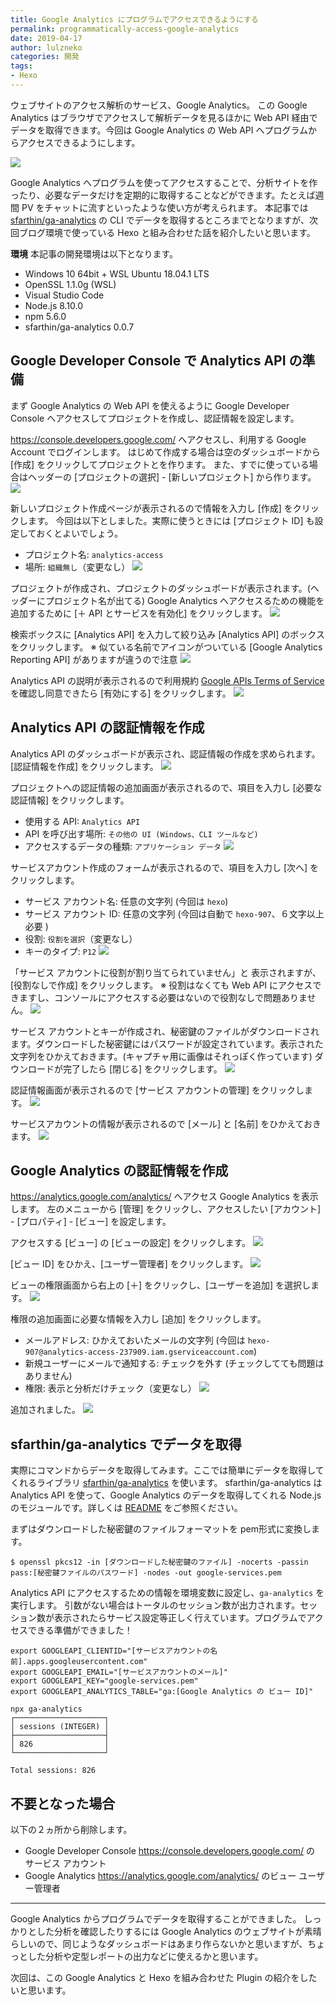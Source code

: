 ```yaml
---
title: Google Analytics にプログラムでアクセスできるようにする
permalink: programmatically-access-google-analytics
date: 2019-04-17
author: lulzneko
categories: 開発
tags:
- Hexo
---
```


ウェブサイトのアクセス解析のサービス、Google Analytics。
この Google Analytics はブラウザでアクセスして解析データを見るほかに Web API 経由でデータを取得できます。今回は Google Analytics の Web API へプログラムからアクセスできるようにします。

![](/articles/assets/lulzneko/develop/develop.jpg)


Google Analytics へプログラムを使ってアクセスすることで、分析サイトを作ったり、必要なデータだけを定期的に取得することなどができます。たとえば週間 PV をチャットに流すといったような使い方が考えられます。
本記事では [sfarthin/ga-analytics](https://github.com/sfarthin/ga-analytics) の CLI でデータを取得するところまでとなりますが、次回ブログ環境で使っている Hexo と組み合わせた話を紹介したいと思います。

**環境**
本記事の開発環境は以下となります。
- Windows 10 64bit + WSL Ubuntu 18.04.1 LTS
- OpenSSL 1.1.0g (WSL)
- Visual Studio Code
- Node.js 8.10.0
- npm 5.6.0
- sfarthin/ga-analytics 0.0.7


## Google Developer Console で Analytics API の準備
まず Google Analytics の Web API を使えるように Google Developer Console へアクセスしてプロジェクトを作成し、認証情報を設定します。

https://console.developers.google.com/ へアクセスし、利用する Google Account でログインします。
はじめて作成する場合は空のダッシュボードから [作成] をクリックしてプロジェクトとを作ります。
また、すでに使っている場合はヘッダーの [プロジェクトの選択] - [新しいプロジェクト] から作ります。
![](/articles/assets/lulzneko/develop/google/analytics/01.png)

新しいプロジェクト作成ページが表示されるので情報を入力し [作成] をクリックします。
今回は以下としました。実際に使うときには [プロジェクト ID] も設定しておくとよいでしょう。
- プロジェクト名: `analytics-access`
- 場所: `組織無し`（変更なし）
![](/articles/assets/lulzneko/develop/google/analytics/02.png)

プロジェクトが作成され、プロジェクトのダッシュボードが表示されます。(ヘッダーにプロジェクト名が出てる)
Google Analytics へアクセスるための機能を追加するために [＋ API とサービスを有効化] をクリックします。
![](/articles/assets/lulzneko/develop/google/analytics/03.png)

検索ボックスに [Analytics API] を入力して絞り込み [Analytics API] のボックスをクリックします。
※ 似ている名前でアイコンがついている [Google Analytics Reporting API] がありますが違うので注意
![](/articles/assets/lulzneko/develop/google/analytics/04.png)

Analytics API の説明が表示されるので利用規約 [Google APIs Terms of Service](https://console.developers.google.com/tos?id=universal) を確認し同意できたら [有効にする] をクリックします。
![](/articles/assets/lulzneko/develop/google/analytics/05.png)


## Analytics API の認証情報を作成
Analytics API のダッシュボードが表示され、認証情報の作成を求められます。
[認証情報を作成] をクリックします。
![](/articles/assets/lulzneko/develop/google/analytics/06.png)

プロジェクトへの認証情報の追加画面が表示されるので、項目を入力し [必要な認証情報] をクリックします。
- 使用する API: `Analytics API`
- API を呼び出す場所: `その他の UI (Windows、CLI ツールなど)`
- アクセスするデータの種類: `アプリケーション データ`
![](/articles/assets/lulzneko/develop/google/analytics/07.png)

サービスアカウント作成のフォームが表示されるので、項目を入力し [次へ] をクリックします。
- サービス アカウント名: 任意の文字列 (今回は `hexo`)
- サービス アカウント ID: 任意の文字列 (今回は自動で `hexo-907`、６文字以上必要 )
- 役割: `役割を選択`（変更なし）
- キーのタイプ: `P12`
![](/articles/assets/lulzneko/develop/google/analytics/08.png)

「サービス アカウントに役割が割り当てられていません」と 表示されますが、[役割なしで作成] をクリックします。
※ 役割はなくても Web API にアクセスできますし、コンソールにアクセスする必要はないので役割なしで問題ありません。
![](/articles/assets/lulzneko/develop/google/analytics/09.png)

サービス アカウントとキーが作成され、秘密鍵のファイルがダウンロードされます。ダウンロードした秘密鍵にはパスワードが設定されています。表示された文字列をひかえておきます。(キャプチャ用に画像はそれっぽく作っています)
ダウンロードが完了したら [閉じる] をクリックします。
![](/articles/assets/lulzneko/develop/google/analytics/10.png)

認証情報画面が表示されるので [サービス アカウントの管理] をクリックします。
![](/articles/assets/lulzneko/develop/google/analytics/11.png)

サービスアカウントの情報が表示されるので [メール] と [名前] をひかえておきます。
![](/articles/assets/lulzneko/develop/google/analytics/12.png)


## Google Analytics の認証情報を作成
https://analytics.google.com/analytics/ へアクセス Google Analytics を表示します。
左のメニューから [管理] をクリックし、アクセスしたい [アカウント] - [プロパティ] - [ビュー] を設定します。

アクセスする [ビュー] の [ビューの設定] をクリックします。
![](/articles/assets/lulzneko/develop/google/analytics/13.png)

[ビュー ID] をひかえ、[ユーザー管理者] をクリックします。
![](/articles/assets/lulzneko/develop/google/analytics/14.png)

ビューの権限画面から右上の [＋] をクリックし、[ユーザーを追加] を選択します。
![](/articles/assets/lulzneko/develop/google/analytics/15.png)

権限の追加画面に必要な情報を入力し [追加] をクリックします。
- メールアドレス: ひかえておいたメールの文字列 (今回は `hexo-907@analytics-access-237909.iam.gserviceaccount.com`)
- 新規ユーザーにメールで通知する: チェックを外す (チェックしてても問題はありません)
- 権限: 表示と分析だけチェック（変更なし）
![](/articles/assets/lulzneko/develop/google/analytics/16.png)

追加されました。
![](/articles/assets/lulzneko/develop/google/analytics/17.png)


## sfarthin/ga-analytics でデータを取得
実際にコマンドからデータを取得してみます。ここでは簡単にデータを取得してくれるライブラリ [sfarthin/ga-analytics](https://github.com/sfarthin/ga-analytics) を使います。 sfarthin/ga-analytics は Analytics API を使って、Google Analytics のデータを取得してくれる Node.js のモジュールです。詳しくは [README](https://github.com/sfarthin/ga-analytics#readme) をご参照ください。

まずはダウンロードした秘密鍵のファイルフォーマットを pem形式に変換します。
```console
$ openssl pkcs12 -in [ダウンロードした秘密鍵のファイル] -nocerts -passin pass:[秘密鍵ファイルのパスワード] -nodes -out google-services.pem
```

Analytics API にアクセスするための情報を環境変数に設定し、`ga-analytics` を実行します。
引数がない場合はトータルのセッション数が出力されます。セッション数が表示されたらサービス設定等正しく行えています。プログラムでアクセスできる準備ができました！
```console
export GOOGLEAPI_CLIENTID="[サービスアカウントの名前].apps.googleusercontent.com"
export GOOGLEAPI_EMAIL="[サービスアカウントのメール]"
export GOOGLEAPI_KEY="google-services.pem"
export GOOGLEAPI_ANALYTICS_TABLE="ga:[Google Analytics の ビュー ID]"

npx ga-analytics
┌────────────────────┐
│ sessions (INTEGER) │
├────────────────────┤
│ 826                │
└────────────────────┘

Total sessions: 826
```


## 不要となった場合
以下の２ヵ所から削除します。
- Google Developer Console https://console.developers.google.com/ の サービス アカウント
- Google Analytics https://analytics.google.com/analytics/ のビュー ユーザー管理者



----

Google Analytics からプログラムでデータを取得することができました。
しっかりとした分析を確認したりするには Google Analytics のウェブサイトが素晴らしいので、同じようなダッシュボードはあまり作らないかと思いますが、ちょっとした分析や定型レポートの出力などに使えるかと思います。

次回は、この Google Analytics と Hexo を組み合わせた Plugin の紹介をしたいと思います。
